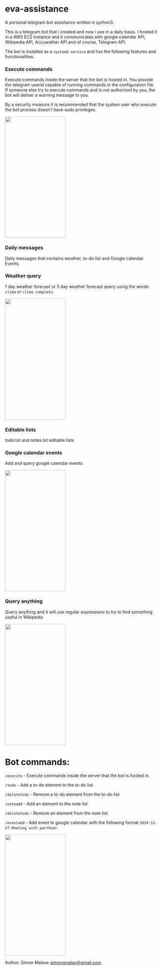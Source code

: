 # eva-assistance

A personal telegram bot assistance written in python3.

This is a telegram bot that i created and now i use in a daily basis. I hosted it in 
a AWS EC2 Instance and it communicates with google calendar API, Wikipedia API, Accuwather
API and of course, Telegram API.

The bot is installed as a `systemd service` and has the following features and functionalities.

### Execute commands

Execute commands inside the server that the bot is hosted in. You provide the telegram userid capable of running commands
in the configuration file. If someone else try to execute commands and is not authorized by you,
the bot will deliver a warning message to you.

By a security measure it is recommended that the system user who execute the bot process doesn't have sudo privileges.


<img src="https://user-images.githubusercontent.com/44653624/68440760-ccc8c800-01aa-11ea-8af4-55559c83bd8a.png" width="200" height="400" />


### Daily messages

Daily messages that contains weather, to-do list and Google calendar Events.

### Weather query

1 day weather forecast or 5 day weather forecast query using the words `clima` or `clima completo`.


<img src="https://user-images.githubusercontent.com/44653624/68440785-df430180-01aa-11ea-9675-dabe84cd1364.png" width="200" height="400" />

### Editable lists

todo.txt and notes.txt editable lists


### Google calendar events

Add and query google calendar events

<img src="https://user-images.githubusercontent.com/44653624/68440756-c76b7d80-01aa-11ea-877c-c4bb969503a5.png" width="200" height="400" />

### Query anything 

Query anything and it will use regular expressions to try to find something useful in Wikipedia


<img src="https://user-images.githubusercontent.com/44653624/68440769-d0f4e580-01aa-11ea-880f-094b1230c839.png" width="200" height="400" />

# Bot commands:

`/execute` - Execute commands inside the server that the bot is hosted in.

`/todo` - Add a to-do element to the to-do list.

`/deletetodo` - Remove a to-do element from the to-do list.

`/noteadd` - Add an element to the note list.

`/deletetodo` - Remove an element from the note list.

`/eventadd` - Add event to google calendar with the following format `2019-12-27 Meeting with parthner`.



<img src="https://user-images.githubusercontent.com/44653624/68440774-d5b99980-01aa-11ea-8d98-05b0f7df9d09.png" width="200" height="400" />


Author: Simon Malave simongmalav@gmail.com


